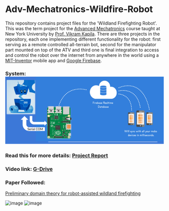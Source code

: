 # Adv-Mechatronics-Wildfire-Robot

This repository contains project files for the 'Wildland Firefighting Robot'. This was the term project for the [Advanced Mechatronics](http://engineering.nyu.edu/mechatronics/vkapila/) course taught at New York University by [Prof. Vikram Kapila](https://engineering.nyu.edu/faculty/vikram-kapila). There are three projects in the repository, each one implementing different functionality for the robot: first serving as a remote controlled all-terrain bot, second for the manipulator part mounted on top of the ATV and third one is final integration to access and control the robot over the internet from anywhere in the world using a [MIT-Inventor](https://appinventor.mit.edu/) mobile app and [Google Firebase](https://firebase.google.com/).

### System: <img src="comm.png"/>
### Read this for more details: [Project Report](https://github.com/ShivamJoshi64/Adv-Mechatronics-Wildfire-Robot/blob/main/AdvanceMechatronics___Term_Project_project.pdf)

### Video link: [G-Drive](https://drive.google.com/drive/folders/17JK3DJe6NSmA2dDmk5UTHhZGt-6xJYrH)

### Paper Followed:
[Preliminary domain theory for robot-assisted wildland firefighting](https://ieeexplore.ieee.org/document/5424143)

<img width="391" alt="image" src="https://github.com/user-attachments/assets/2ecc3646-4c3c-45c7-b3af-4b3d360cc0ac">

<img width="804" alt="image" src="https://github.com/user-attachments/assets/ef1ee2fc-d5a4-40d0-8718-18c995d8f21b">
